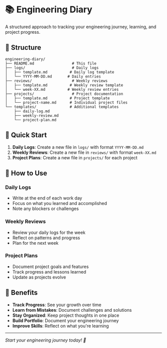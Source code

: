 # 📚 Engineering Diary

A structured approach to tracking your engineering journey, learning, and project progress.

## 📁 Structure

```
engineering-diary/
├── README.md                 # This file
├── logs/                     # Daily logs
│   ├── template.md          # Daily log template
│   └── YYYY-MM-DD.md       # Daily entries
├── reviews/                  # Weekly reviews
│   ├── template.md          # Weekly review template
│   └── week-XX.md          # Weekly review entries
├── projects/                 # Project documentation
│   ├── template.md          # Project template
│   └── project-name.md      # Individual project files
└── templates/               # Additional templates
    ├── daily-log.md
    ├── weekly-review.md
    └── project-plan.md
```

## 🚀 Quick Start

1. **Daily Logs**: Create a new file in `logs/` with format `YYYY-MM-DD.md`
2. **Weekly Reviews**: Create a new file in `reviews/` with format `week-XX.md`
3. **Project Plans**: Create a new file in `projects/` for each project

## 📝 How to Use

### Daily Logs
- Write at the end of each work day
- Focus on what you learned and accomplished
- Note any blockers or challenges

### Weekly Reviews
- Review your daily logs for the week
- Reflect on patterns and progress
- Plan for the next week

### Project Plans
- Document project goals and features
- Track progress and lessons learned
- Update as projects evolve

## 🎯 Benefits

- **Track Progress**: See your growth over time
- **Learn from Mistakes**: Document challenges and solutions
- **Stay Organized**: Keep project thoughts in one place
- **Build Portfolio**: Document your engineering journey
- **Improve Skills**: Reflect on what you're learning

---

*Start your engineering journey today! 🚀* 